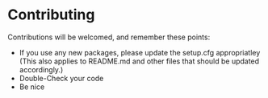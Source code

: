 # Contributing

Contributions will be welcomed, and remember these points:
 - If you use any new packages, please update the setup.cfg appropriatley (This also applies to README.md and other files that should be updated accordingly.)
 - Double-Check your code
 - Be nice
